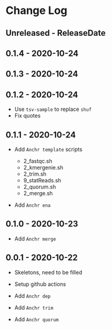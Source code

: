 # Change Log

## Unreleased - ReleaseDate

## 0.1.4 - 2020-10-24

## 0.1.3 - 2020-10-24

## 0.1.2 - 2020-10-24

* Use `tsv-sample` to replace `shuf`
* Fix quotes

## 0.1.1 - 2020-10-24

* Add `Anchr template` scripts
  * 2_fastqc.sh
  * 2_kmergenie.sh
  * 2_trim.sh
  * 9_statReads.sh
  * 2_quorum.sh
  * 2_merge.sh

* Add `Anchr ena`

## 0.1.0 - 2020-10-23

* Add `Anchr merge`

## 0.0.1 - 2020-10-22

* Skeletons, need to be filled
* Setup github actions

* Add `Anchr dep`
* Add `Anchr trim`
* Add `Anchr quorum`

